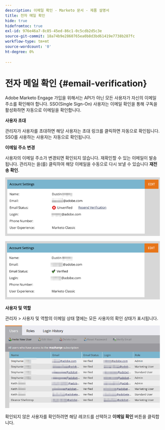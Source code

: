 ```yaml
---
description: 이메일 확인 - Marketo 문서 - 제품 설명서
title: 전자 메일 확인
hide: true
hidefromtoc: true
exl-id: 976e46a7-8c85-45ed-86c1-0c5cdb2d5c3e
source-git-commit: 18a74b9e2860765ea0b8d3bd61419e7738b287fc
workflow-type: tm+mt
source-wordcount: '0'
ht-degree: 0%

---
```


# 전자 메일 확인 {#email-verification}

Adobe Marketo Engage 가입을 위해서는 API가 아닌 모든 사용자가 자신의 이메일 주소를 확인해야 합니다. SSO(Single Sign-On) 사용자는 이메일 확인을 통해 구독을 활성화하면 자동으로 이메일을 확인합니다.

**사용자 초대**

관리자가 사용자를 초대하면 해당 사용자는 초대 링크를 클릭하면 자동으로 확인됩니다. SSO를 사용하는 사용자는 자동으로 확인됩니다.

**이메일 주소 변경**

사용자의 이메일 주소가 변경되면 확인되지 않습니다. 재확인할 수 있는 이메일이 발송됩니다. 관리자는 을(를) 클릭하여 해당 이메일을 수동으로 다시 보낼 수 있습니다 **재전송 확인**.

![](assets/email-verification-1.png)

![](assets/email-verification-2.png)

**사용자 및 역할**

관리자 > 사용자 및 역할의 이메일 상태 열에는 모든 사용자의 확인 상태가 표시됩니다.

![](assets/email-verification-3.png)

확인되지 않은 사용자를 확인하려면 해당 레코드를 선택하고 **이메일 확인** 버튼을 클릭합니다.

